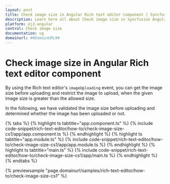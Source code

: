 ```yaml
---
layout: post
title: Check image size in Angular Rich text editor component | Syncfusion
description: Learn here all about Check image size in Syncfusion Angular Rich text editor component of Syncfusion Essential JS 2 and more.
platform: ej2-angular
control: Check image size 
documentation: ug
domainurl: ##DomainURL##
---
```


# Check image size in Angular Rich text editor component

By using the Rich text editor's `imageUploading` event, you can get the image size before uploading and restrict the image to upload, when the given image size is greater than the allowed size.

In the following, we have validated the image size before uploading and determined whether the image has been uploaded or not.

{% tabs %}
{% highlight ts tabtitle="app.component.ts" %}
{% include code-snippet/rich-text-editor/how-to/check-image-size-cs1/app/app.component.ts %}
{% endhighlight %}
{% highlight ts tabtitle="app.module.ts" %}
{% include code-snippet/rich-text-editor/how-to/check-image-size-cs1/app/app.module.ts %}
{% endhighlight %}
{% highlight ts tabtitle="main.ts" %}
{% include code-snippet/rich-text-editor/how-to/check-image-size-cs1/app/main.ts %}
{% endhighlight %}
{% endtabs %}
  
{% previewsample "page.domainurl/samples/rich-text-editor/how-to/check-image-size-cs1" %}